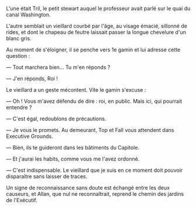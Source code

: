 L'une était Tril, le petit stewart auquel le professeur avait parlé sur le quai du canal Washington.

L'autre semblait un vieillard courbé par l'âge, au visage émacié, sillonné de rides, et dont le chapeau de feutre laissait passer la longue chevelure d'un blanc gris.

Au moment de s'éloigner, il se penche vers 1e gamin et lui adresse cette question :

— Tout marchera bien... Tu m'en réponds ?

— J'en réponds, Roi !

Le vieillard a un geste mécontent. Vite le gamin s'excuse :

— Oh ! Vous m'avez défendu de dire : roi, en public. Mais ici, qui pourrait entendre ?

— C'est égal, redoublons de précautions.

— Je vous le promets. Au demeurant, Top et Fall vous attendent dans Executive Grounds.

— Bien, ils te guideront dans les bâtiments du Capitole.

— Et j'aurai les habits, comme vous me l'avez ordonné.

— C'est indispensable. Le vieillard que je suis en ce moment doit
pouvoir disparaître sans laisser de traces.

Un signe de reconnaissance sans doute est échangé entre les deux
causeurs, et Allan, que nul ne reconnaîtrait, reprend le chemin des jardins de l'Exécutif.
